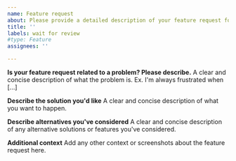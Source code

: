 ```yaml
---
name: Feature request
about: Please provide a detailed description of your feature request for CloudBeaver. Include the problem you are trying to solve, why it is important, and any specific functionality or enhancements you believe would improve the platform. If applicable, provide context or use cases that illustrate how this feature could benefit users.
title: ''
labels: wait for review
#type: Feature
assignees: ''

---
```


**Is your feature request related to a problem? Please describe.**
A clear and concise description of what the problem is. Ex. I'm always frustrated when [...]

**Describe the solution you'd like**
A clear and concise description of what you want to happen.

**Describe alternatives you've considered**
A clear and concise description of any alternative solutions or features you've considered.

**Additional context**
Add any other context or screenshots about the feature request here.
